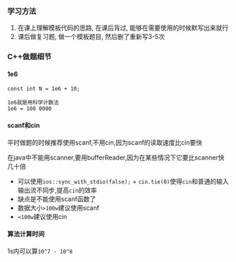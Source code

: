 ### 学习方法
1. 在课上理解模板代码的思路, 在课后背过, 能够在需要使用的时候默写出来就行
2. 课后做复习题, 做一个模板题目, 然后删了重新写3-5次

### C++做题细节
#### 1e6
`const int N = 1e6 + 10;`
        
    1e6就是用科学计数法
    1e6 = 100 0000
#### scanf和cin
平时做题的时候推荐使用scanf,不用cin,因为scanf的读取速度比cin要快

在java中不能用scanner,要用bufferReader,因为在某些情况下它要比scanner快几十倍

- 可以使用`ios::sync_with_stdio(false);` + `cin.tie(0)`使得`cin`和普通的输入输出流不同步,提高`cin`的效率
- 缺点是不能使用scanf函数了
- 数据大小`>100w`建议使用scanf
- `<100w`建议使用cin
#### 算法计算时间
1s内可以算`10^7 - 10^8`